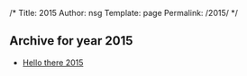 /*
 Title: 2015
 Author: nsg
 Template: page
  Permalink: /2015/
*/
## Archive for year 2015

 * [Hello there 2015](/2015/01/02/hello-there-2015/)
